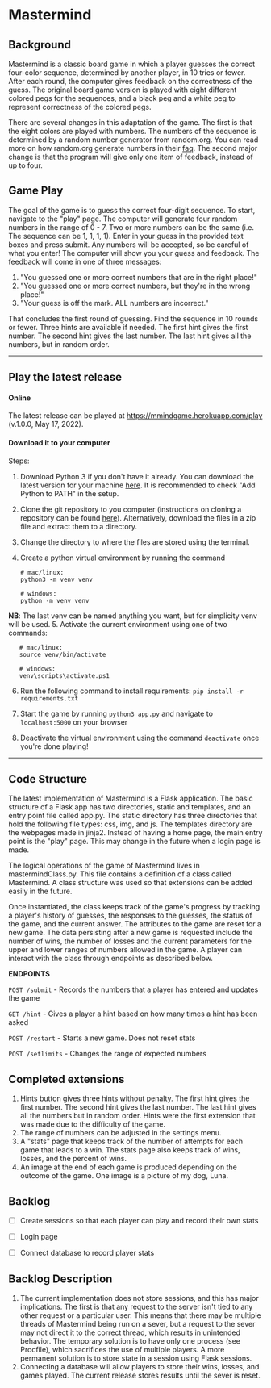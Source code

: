 # Mastermind

## Background 
Mastermind is a classic board game in which a player guesses the correct four-color sequence, determined by another player,
in 10 tries or fewer. After each round, the computer gives feedback on the correctness of the guess. The original board 
game version is played with eight different colored pegs for the sequences, and a black peg and a white peg to 
represent correctness of the colored pegs. 

There are several changes in this adaptation of the game. The first is that the eight colors are played with numbers.
The numbers of the sequence is determined by a random
number generator from random.org. You can read more on how random.org generate numbers in their 
[faq](https://www.random.org/faq/#:~:text=RANDOM.ORG%20uses%20radio%20receivers,order%20to%20affect%20the%20generator).
The second major change is that the program will give only one item of feedback, instead of up to four. 

## Game Play
The goal of the game is to guess the correct four-digit sequence. To start, 
navigate to the "play" page. The computer will generate four random numbers in the range of 0 - 7.
Two or more numbers can be the same (i.e. The sequence can be  1, 1, 1, 1).
Enter in your guess in the provided text boxes and press submit.
Any numbers will be accepted, so be careful of what you enter!
The computer will show you your guess and feedback. The feedback will come in one of three messages:
    <ol>
        <li>"You guessed one or more correct numbers that are in the right place!"</li>
        <li>"You guessed one or more correct numbers, but they're in the wrong place!"</li>
        <li>"Your guess is off the mark. ALL numbers are incorrect."</li>
    </ol>
That concludes the first round of guessing. Find the sequence in 10 rounds or fewer.
Three hints are available if needed. The first hint gives the first number. The second hint gives the last number.
The last hint gives all the numbers, but in random order. 
***
## Play the latest release
#### Online 
The latest release can be played at https://mmindgame.herokuapp.com/play (v.1.0.0, May 17, 2022).

#### Download it to your computer

Steps:
1. Download Python 3 if you don't have it already. You can download the latest version for your machine 
[here](https://www.python.org/downloads/). It is recommended to check "Add
Python to PATH" in the setup. 
2. Clone the git repository to you computer (instructions on cloning a repository can be found 
[here](https://docs.github.com/en/repositories/creating-and-managing-repositories/cloning-a-repository)). 
Alternatively, download the files in a zip file and extract them to a directory.
3. Change the directory to where the files are stored using the terminal.
4. Create a python virtual environment by running the command 

       # mac/linux: 
       python3 -m venv venv

       # windows:
       python -m venv venv

**NB**: The last venv can be named anything you want, but for simplicity venv will be used. 
5. Activate the current environment using one of two commands:

       # mac/linux: 
       source venv/bin/activate

       # windows: 
       venv\scripts\activate.ps1
 
6. Run the following command to install requirements:
```pip install -r requirements.txt```

7. Start the game by running ```python3 app.py``` and navigate to ```localhost:5000``` on your browser
8. Deactivate the virtual environment using the command ```deactivate``` once you're done playing!

***
## Code Structure
The latest implementation of Mastermind is a Flask application. The basic structure of a Flask app has two directories,
static and templates, and an entry point file called app.py.
The static directory has three directories that hold the following file types: css, img, and js.  The templates directory 
are the webpages made in jinja2. Instead of having a home page, the main entry point is the "play" page. 
This may change in the future when a login page is made.  

The logical operations of the game of Mastermind lives in mastermindClass.py. 
This file contains a definition of a class called Mastermind. A class structure was used so that extensions can be added
easily in the future.

Once instantiated, the class keeps track of the game's progress by tracking a player's history of
guesses, the responses to the guesses, the status of the game, and the current answer. The attributes to the game are 
reset for a new game. The data persisting after a new game is requested include the number of wins, the number of 
losses and the current parameters for the upper and lower ranges of numbers allowed in the game.
A player can interact with the class through endpoints as described below.

**ENDPOINTS**


```POST /submit``` - Records the numbers that a player has entered and updates the game

```GET /hint``` - Gives a player a hint based on how many times a hint has been asked

```POST /restart``` - Starts a new game. Does not reset stats

```POST /setlimits``` - Changes the range of expected numbers

## Completed extensions
1. Hints button gives three hints without penalty. The first hint gives the first number. The second hint 
gives the last number. The last hint gives all the numbers but in random order. Hints were the first extension that
was made due to the difficulty of the game.
2. The range of numbers can be adjusted in the settings menu. 
3. A "stats" page that keeps track of the number of attempts for each game that leads to a win. The stats page also 
keeps track of wins, losses, and the percent of wins. 
4. An image at the end of each game is produced depending on the outcome of the game. One image is a picture of my dog,
Luna. 

## Backlog
- [ ] Create sessions so that each player can play and record their own stats
- [ ] Login page
- [ ] Connect database to record player stats


## Backlog Description
1. The current implementation does not store sessions, and this has major implications. The first is
that any request to the server isn't tied to any other request or a particular user. This means
that there may be multiple threads of Mastermind being run on a sever, but a request to the
sever may not direct it to the correct thread, which results in unintended behavior. 
The temporary solution is to have only one process (see Procfile), which sacrifices the use of multiple
players. A more permanent solution is to store state in a session using Flask sessions. 
2. Connecting a database will allow players to store their wins, losses, and games played. The current
release stores results until the sever is reset. 
